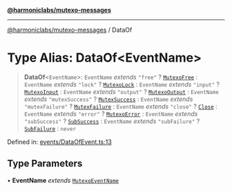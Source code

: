 [**@harmoniclabs/mutexo-messages**](../README.md)

***

[@harmoniclabs/mutexo-messages](../README.md) / DataOf

# Type Alias: DataOf\<EventName\>

> **DataOf**\<`EventName`\>: `EventName` *extends* `"free"` ? [`MutexoFree`](../classes/MutexoFree.md) : `EventName` *extends* `"lock"` ? [`MutexoLock`](../classes/MutexoLock.md) : `EventName` *extends* `"input"` ? [`MutexoInput`](../classes/MutexoInput.md) : `EventName` *extends* `"output"` ? [`MutexoOutput`](../classes/MutexoOutput.md) : `EventName` *extends* `"mutexSuccess"` ? [`MutexSuccess`](../classes/MutexSuccess.md) : `EventName` *extends* `"mutexFailure"` ? [`MutexFailure`](../classes/MutexFailure.md) : `EventName` *extends* `"close"` ? [`Close`](../classes/Close.md) : `EventName` *extends* `"error"` ? [`MutexoError`](../classes/MutexoError.md) : `EventName` *extends* `"subSuccess"` ? [`SubSuccess`](../classes/SubSuccess.md) : `EventName` *extends* `"subFailure"` ? [`SubFailure`](../classes/SubFailure.md) : `never`

Defined in: [events/DataOfEvent.ts:13](https://github.com/HarmonicLabs/mutexo-messages/blob/aefac8841dc1fa8aebb577df666016362446522d/src/events/DataOfEvent.ts#L13)

## Type Parameters

• **EventName** *extends* [`MutexoEventName`](MutexoEventName.md)
